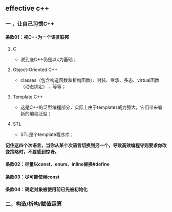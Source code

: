 ## effective c++

### 一 ，让自己习惯C++

#### 条款01：视C++为一个语言联邦

1. C
   
   * 说到底C++仍是以c为基础；

2. Object-Oriented C++
   
   * classes（包含构造函数和析构函数）、封装、继承、多态、virtual函数（动态绑定）....等等；

3. Template C++
   
   * 这是C++的泛型编程部分，实际上由于templates威力强大，它们带来崭新的编程泛型；

4. STL
   
   * STL是个template程序库；

**记住这四个次语言，当你从某个次语言切换到另一个，导致高效编程守则要求你改变策略时，不要感到惊讶。**

#### 条款02：尽量以const、enum、inline替换#define

#### 条款03：尽可能使用const

#### 条款04：确定对象被使用前已先被初始化

### 二，构造/析构/赋值运算
